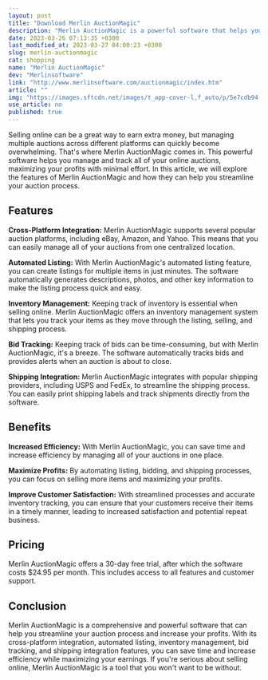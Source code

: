 ```yaml
---
layout: post
title: "Download Merlin AuctionMagic"
description: "Merlin AuctionMagic is a powerful software that helps you manage and track all of your online auctions, maximizing your profits with minimal effort. Read on to find out how you can streamline your auction process and increase your earnings with Merlin AuctionMagic."
date: 2023-03-26 07:13:35 +0300
last_modified_at: 2023-03-27 04:00:23 +0300
slug: merlin-auctionmagic
cat: shopping
name: "Merlin AuctionMagic"
dev: "Merlinsoftware"
link: "http://www.merlinsoftware.com/auctionmagic/index.htm"
article: ""
img: "https://images.sftcdn.net/images/t_app-cover-l,f_auto/p/5e7cdb94-9b54-11e6-aa4f-00163ec9f5fa/1676374641/merlin-auctionmagic-screenshot.jpg"
use_article: no
published: true
---
```



Selling online can be a great way to earn extra money, but managing multiple auctions across different platforms can quickly become overwhelming. That's where Merlin AuctionMagic comes in. This powerful software helps you manage and track all of your online auctions, maximizing your profits with minimal effort. In this article, we will explore the features of Merlin AuctionMagic and how they can help you streamline your auction process.

## Features

**Cross-Platform Integration:** Merlin AuctionMagic supports several popular auction platforms, including eBay, Amazon, and Yahoo. This means that you can easily manage all of your auctions from one centralized location.

**Automated Listing:** With Merlin AuctionMagic's automated listing feature, you can create listings for multiple items in just minutes. The software automatically generates descriptions, photos, and other key information to make the listing process quick and easy.

**Inventory Management:** Keeping track of inventory is essential when selling online. Merlin AuctionMagic offers an inventory management system that lets you track your items as they move through the listing, selling, and shipping process.

**Bid Tracking:** Keeping track of bids can be time-consuming, but with Merlin AuctionMagic, it's a breeze. The software automatically tracks bids and provides alerts when an auction is about to close.

**Shipping Integration:** Merlin AuctionMagic integrates with popular shipping providers, including USPS and FedEx, to streamline the shipping process. You can easily print shipping labels and track shipments directly from the software.

## Benefits

**Increased Efficiency:** With Merlin AuctionMagic, you can save time and increase efficiency by managing all of your auctions in one place.

**Maximize Profits:** By automating listing, bidding, and shipping processes, you can focus on selling more items and maximizing your profits.

**Improve Customer Satisfaction:** With streamlined processes and accurate inventory tracking, you can ensure that your customers receive their items in a timely manner, leading to increased satisfaction and potential repeat business.

## Pricing

Merlin AuctionMagic offers a 30-day free trial, after which the software costs $24.95 per month. This includes access to all features and customer support.

## Conclusion

Merlin AuctionMagic is a comprehensive and powerful software that can help you streamline your auction process and increase your profits. With its cross-platform integration, automated listing, inventory management, bid tracking, and shipping integration features, you can save time and increase efficiency while maximizing your earnings. If you're serious about selling online, Merlin AuctionMagic is a tool that you won't want to be without.
